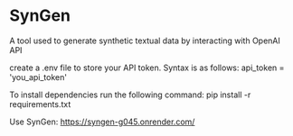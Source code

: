 # SynGen
A tool used to generate synthetic textual data by interacting with OpenAI API 

create a .env file to store your API token. Syntax is as follows:
api_token = 'you_api_token'

To install dependencies run the following command:
 pip install -r requirements.txt  

Use SynGen: https://syngen-g045.onrender.com/

